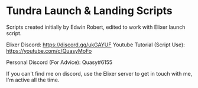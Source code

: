 # Tundra Launch & Landing Scripts
Scripts created initially by Edwin Robert, edited to work with Elixer launch script. 

Elixer Discord: https://discord.gg/ukGAYUF
Youtube Tutorial (Script Use): https://youtube.com/c/QuasyMoFo

Personal Discord (For Advice): Quasy#6155

If you can't find me on discord, use the Elixer server to get in touch with me, I'm active all the time.
